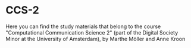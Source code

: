 # CCS-2
Here you can find the study materials that belong to the course "Computational Communication Science 2" (part of the Digital Society Minor at the University of Amsterdam), by Marthe Möller and Anne Kroon
